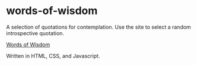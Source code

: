 # words-of-wisdom
A selection of quotations for contemplation. Use the site to select a random introspective quotation. 

[Words of Wisdom](pdcavanagh.github.io/words-of-wisdom)

Written in HTML, CSS, and Javascript.
